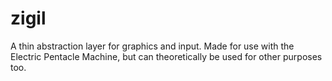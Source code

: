 # zigil
A thin abstraction layer for graphics and input. Made for use with the Electric Pentacle Machine, but can theoretically be used for other purposes too.
